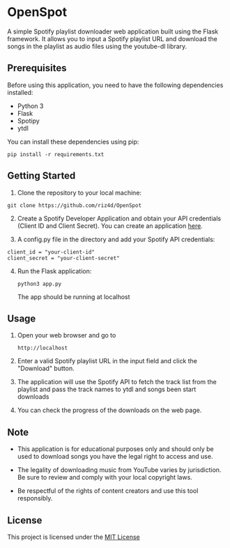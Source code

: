 # OpenSpot

A simple Spotify playlist downloader web application built using the Flask framework. It allows you to input a Spotify playlist URL and download the songs in the playlist as audio files using the youtube-dl library.

## Prerequisites
Before using this application, you need to have the following dependencies installed:
- Python 3
- Flask
- Spotipy
- ytdl

You can install these dependencies using pip:
```
pip install -r requirements.txt
```

## Getting Started

1. Clone the repository to your local machine:
```
git clone https://github.com/riz4d/OpenSpot
```
2. Create a Spotify Developer Application and obtain your API credentials (Client ID and Client Secret). You can create an application [here](https://developer.spotify.com/dashboard/applications).

3. A config.py file in the directory and add your Spotify API credentials:
```
client_id = "your-client-id"
client_secret = "your-client-secret"
```
4. Run the Flask application:
   ```
   python3 app.py
   ```
   The app should be running at localhost

## Usage

1. Open your web browser and go to
   ```
   http://localhost
   ```
2. Enter a valid Spotify playlist URL in the input field and click the "Download" button.

3. The application will use the Spotify API to fetch the track list from the playlist and pass the track names to ytdl and songs been start downloads

4. You can check the progress of the downloads on the web page.

## Note

- This application is for educational purposes only and should only be used to download songs you have the legal right to access and use.

- The legality of downloading music from YouTube varies by jurisdiction. Be sure to review and comply with your local copyright laws.

- Be respectful of the rights of content creators and use this tool responsibly.

## License

This project is licensed under the [MIT License](LICENSE.md) 


